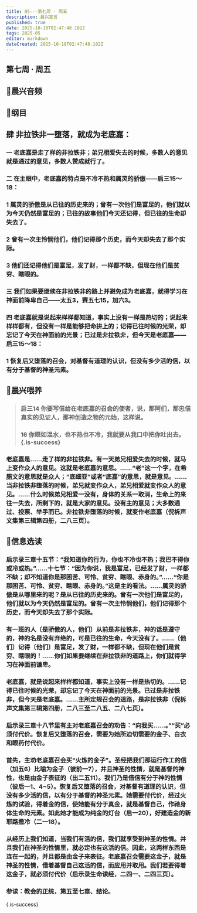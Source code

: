 ```yaml
---
title: 05---第七周 · 周五
description: 晨兴圣言
published: true
date: 2025-10-18T02:47:48.102Z
tags: 2025-05
editor: markdown
dateCreated: 2025-10-18T02:47:48.102Z
---
```


## 第七周 · 周五
## 🎵晨兴音频

## 📖纲目

## 肆    非拉铁非一堕落，就成为老底嘉：

### 一    老底嘉是走了样的非拉铁非；弟兄相爱失去的时候，多数人的意见就是通过的意见，多数人赞成就行了。

### 二    在主眼中，老底嘉的特点是不冷不热和属灵的骄傲——启三15～18：

### 1    属灵的骄傲是从已往的历史来的；曾有一次他们是富足的，他们就以为今天仍然是富足的；已往的故事他们今天还记得，但已往的生命却失去了。

### 2    曾有一次主怜悯他们，他们记得那个历史，而今天却失去了那个实际。

### 3    他们还记得他们是富足，发了财，一样都不缺，但现在他们是贫穷、瞎眼的。

### 三    我们如果要继续在非拉铁非的路上并避免成为老底嘉，就得学习在神面前降卑自己——太五3，赛五七15，加六3。

### 四    老底嘉就是说起来样样都知道，事实上没有一样是热切的；说起来样样都有，但没有一样是能够把命拚上的；记得已往时候的光荣，却忘记了今天在神面前的光景；已过是非拉铁非，但今天是老底嘉——启三15～18：

### 1    恢复后又堕落的召会，对基督有道理的认识，但没有多少活的信，以有分于基督的神圣元素。

## 📖晨兴喂养

>### 启三14    你要写信给在老底嘉的召会的使者，说，那阿们，那忠信真实的见证人，那神创造之物的元始，这样说。
>
>### 16    你既如温水，也不热也不冷，我就要从我口中把你吐出去。{.is-success}

### 老底嘉是……走了样的非拉铁非。有一天弟兄相爱失去的时候，就马上变作众人的意见。这就是老底嘉的意思。……“老”这一个字，在希腊文的意思就是众人；“底细亚”或者“底嘉”的意思，就是意见。……当非拉铁非堕落的时候，弟兄就变作众人，弟兄相爱就变作众人的意见。……什么时候弟兄相爱一没有，身体的关系一取消，生命上的来往一失去，所剩下的，就是大家的意见。没有主的意见；大多数通过、投票、举手而已。非拉铁非堕落的时候，就变作老底嘉（倪柝声文集第三辑第四册，二八三页）。

## 📖信息选读

### 启示录三章十五节：“我知道你的行为，你也不冷也不热；我巴不得你或冷或热。”……十七节：“因为你说，我是富足，已经发了财，一样都不缺；却不知道你是那困苦、可怜、贫穷、瞎眼、赤身的。”……“你是那困苦、可怜、贫穷、瞎眼、赤身的。”这是主的看法。……属灵的骄傲是从哪里来的呢？是从已往的历史来的。曾有一次他们是富足的，他们就以为今天仍然是富足的。曾有一次主怜悯他们，他们记得那个历史，而今天却失去了那个实际。

### 有一班的人〔是骄傲的人，他们〕从前是非拉铁非，神的话是遵守的，神的名是没有弃绝的，可是已往的生命，今天没有了。……〔他们〕记得〔他们〕是富足，发了财，一样都不缺，但现在他们是贫穷、瞎眼的！……你们如果要继续在非拉铁非的道路上，你们就得学习在神面前谦卑。

### 老底嘉，就是说起来样样都知道，事实上没有一样是热切的。……记得已往时候的光荣，却忘记了今天在神面前的光景。已过是非拉铁非，但今天是老底嘉。……主所定规召会的道路，是非拉铁非（倪柝声文集第三辑第四册，二八三至二八五、二八七页）。

### 启示录三章十八节里有主对老底嘉召会的劝告：“向我买……。”“买”必须付代价。恢复后又堕落的召会，需要为她所迫切需要的金子、白衣和眼药付代价。

### 首先，主劝老底嘉召会买“火炼的金子”。圣经把我们那运行作工的信（加五6）比喻为金子（彼前一7），并且神圣的性情，就是基督的神性，也是由金子表征的（出二五11）。我们乃是借信有分于神的性情（彼后一1、4~5）。恢复后又堕落的召会，对基督有道理的认识，但没有多少活的信，以有分于基督的神圣元素。她需要付代价，经过火炼的试验，得着金的信，使她能有分于真金，就是基督自己，作祂身体生命的元素。如此她才能成为纯金的灯台（启一20），好建造金的新耶路撒冷（二一18）。

### 从经历上我们知道，当我们有活的信，我们就享受到神圣的性情。并且我们在神圣的性情里，就必定也有这活的信。因此，这两样东西是连在一起的，并且都是由金子来表征。老底嘉召会需要这金子，就是神圣的性情，借着基督自己这活的信，而应用并取用。我们若要得着这金子，就必须付代价（启示录生命读经，二四一、二四三页）。

### 参读：教会的正统，第五至七章、结论。
<!-- Google tag (gtag.js) -->
<script async src="https://www.googletagmanager.com/gtag/js?id=G-1P8709Z16T"></script>
<script>
  window.dataLayer = window.dataLayer || [];
  function gtag(){dataLayer.push(arguments);}
  gtag('js', new Date());

  gtag('config', 'G-1P8709Z16T');
</script>{.is-success}